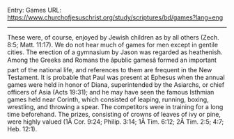 Entry: Games
URL: https://www.churchofjesuschrist.org/study/scriptures/bd/games?lang=eng

---

These were, of course, enjoyed by Jewish children as by all others (Zech. 8:5; Matt. 11:17). We do not hear much of games for men except in gentile cities. The erection of a gymnasium by Jason was regarded as heathenish. Among the Greeks and Romans the âpublic gamesâ formed an important part of the national life, and references to them are frequent in the New Testament. It is probable that Paul was present at Ephesus when the annual games were held in honor of Diana, superintended by the Asiarchs, or chief officers of Asia (Acts 19:31); and he may have seen the famous Isthmian games held near Corinth, which consisted of leaping, running, boxing, wrestling, and throwing a spear. The competitors were in training for a long time beforehand. The prizes, consisting of crowns of leaves of ivy or pine, were highly valued (1Â Cor. 9:24; Philip. 3:14; 1Â Tim. 6:12; 2Â Tim. 2:5; 4:7; Heb. 12:1).
